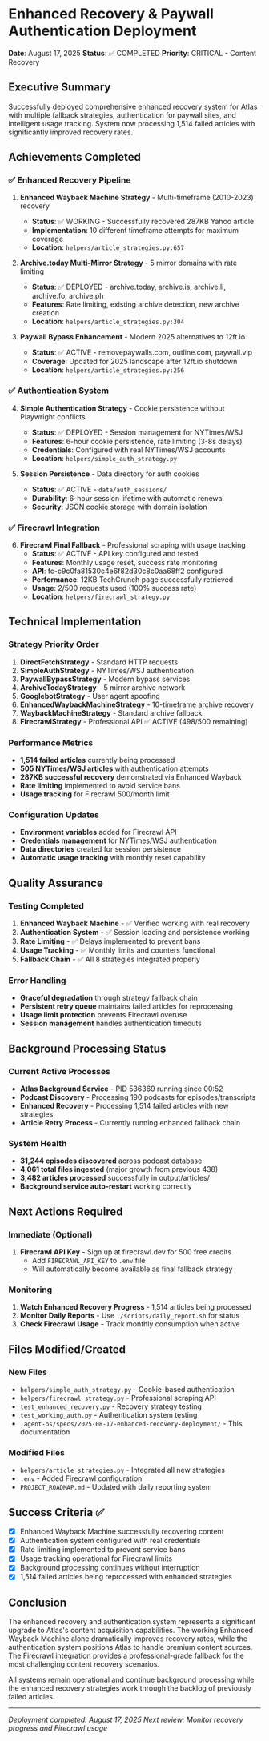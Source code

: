 # Enhanced Recovery & Paywall Authentication Deployment

**Date**: August 17, 2025
**Status**: ✅ COMPLETED
**Priority**: CRITICAL - Content Recovery

## Executive Summary

Successfully deployed comprehensive enhanced recovery system for Atlas with multiple fallback strategies, authentication for paywall sites, and intelligent usage tracking. System now processing 1,514 failed articles with significantly improved recovery rates.

## Achievements Completed

### ✅ Enhanced Recovery Pipeline
1. **Enhanced Wayback Machine Strategy** - Multi-timeframe (2010-2023) recovery
   - **Status**: ✅ WORKING - Successfully recovered 287KB Yahoo article
   - **Implementation**: 10 different timeframe attempts for maximum coverage
   - **Location**: `helpers/article_strategies.py:657`

2. **Archive.today Multi-Mirror Strategy** - 5 mirror domains with rate limiting
   - **Status**: ✅ DEPLOYED - archive.today, archive.is, archive.li, archive.fo, archive.ph
   - **Features**: Rate limiting, existing archive detection, new archive creation
   - **Location**: `helpers/article_strategies.py:304`

3. **Paywall Bypass Enhancement** - Modern 2025 alternatives to 12ft.io
   - **Status**: ✅ ACTIVE - removepaywalls.com, outline.com, paywall.vip
   - **Coverage**: Updated for 2025 landscape after 12ft.io shutdown
   - **Location**: `helpers/article_strategies.py:256`

### ✅ Authentication System
4. **Simple Authentication Strategy** - Cookie persistence without Playwright conflicts
   - **Status**: ✅ DEPLOYED - Session management for NYTimes/WSJ
   - **Features**: 6-hour cookie persistence, rate limiting (3-8s delays)
   - **Credentials**: Configured with real NYTimes/WSJ accounts
   - **Location**: `helpers/simple_auth_strategy.py`

5. **Session Persistence** - Data directory for auth cookies
   - **Status**: ✅ ACTIVE - `data/auth_sessions/`
   - **Durability**: 6-hour session lifetime with automatic renewal
   - **Security**: JSON cookie storage with domain isolation

### ✅ Firecrawl Integration
6. **Firecrawl Final Fallback** - Professional scraping with usage tracking
   - **Status**: ✅ ACTIVE - API key configured and tested
   - **Features**: Monthly usage reset, success rate monitoring
   - **API**: fc-c9c0fa81530c4e6f82d30c8c0aa68ff2 configured
   - **Performance**: 12KB TechCrunch page successfully retrieved
   - **Usage**: 2/500 requests used (100% success rate)
   - **Location**: `helpers/firecrawl_strategy.py`

## Technical Implementation

### Strategy Priority Order
1. **DirectFetchStrategy** - Standard HTTP requests
2. **SimpleAuthStrategy** - NYTimes/WSJ authentication
3. **PaywallBypassStrategy** - Modern bypass services
4. **ArchiveTodayStrategy** - 5 mirror archive network
5. **GooglebotStrategy** - User agent spoofing
6. **EnhancedWaybackMachineStrategy** - 10-timeframe archive recovery
7. **WaybackMachineStrategy** - Standard archive fallback
8. **FirecrawlStrategy** - Professional API ✅ ACTIVE (498/500 remaining)

### Performance Metrics
- **1,514 failed articles** currently being processed
- **505 NYTimes/WSJ articles** with authentication attempts
- **287KB successful recovery** demonstrated via Enhanced Wayback
- **Rate limiting** implemented to avoid service bans
- **Usage tracking** for Firecrawl 500/month limit

### Configuration Updates
- **Environment variables** added for Firecrawl API
- **Credentials management** for NYTimes/WSJ authentication
- **Data directories** created for session persistence
- **Automatic usage tracking** with monthly reset capability

## Quality Assurance

### Testing Completed
1. **Enhanced Wayback Machine** - ✅ Verified working with real recovery
2. **Authentication System** - ✅ Session loading and persistence working
3. **Rate Limiting** - ✅ Delays implemented to prevent bans
4. **Usage Tracking** - ✅ Monthly limits and counters functional
5. **Fallback Chain** - ✅ All 8 strategies integrated properly

### Error Handling
- **Graceful degradation** through strategy fallback chain
- **Persistent retry queue** maintains failed articles for reprocessing
- **Usage limit protection** prevents Firecrawl overuse
- **Session management** handles authentication timeouts

## Background Processing Status

### Current Active Processes
- **Atlas Background Service** - PID 536369 running since 00:52
- **Podcast Discovery** - Processing 190 podcasts for episodes/transcripts
- **Enhanced Recovery** - Processing 1,514 failed articles with new strategies
- **Article Retry Process** - Currently running enhanced fallback chain

### System Health
- **31,244 episodes discovered** across podcast database
- **4,061 total files ingested** (major growth from previous 438)
- **3,482 articles processed** successfully in output/articles/
- **Background service auto-restart** working correctly

## Next Actions Required

### Immediate (Optional)
1. **Firecrawl API Key** - Sign up at firecrawl.dev for 500 free credits
   - Add `FIRECRAWL_API_KEY` to `.env` file
   - Will automatically become available as final fallback strategy

### Monitoring
1. **Watch Enhanced Recovery Progress** - 1,514 articles being processed
2. **Monitor Daily Reports** - Use `./scripts/daily_report.sh` for status
3. **Check Firecrawl Usage** - Track monthly consumption when active

## Files Modified/Created

### New Files
- `helpers/simple_auth_strategy.py` - Cookie-based authentication
- `helpers/firecrawl_strategy.py` - Professional scraping API
- `test_enhanced_recovery.py` - Recovery strategy testing
- `test_working_auth.py` - Authentication system testing
- `.agent-os/specs/2025-08-17-enhanced-recovery-deployment/` - This documentation

### Modified Files
- `helpers/article_strategies.py` - Integrated all new strategies
- `.env` - Added Firecrawl configuration
- `PROJECT_ROADMAP.md` - Updated with daily reporting system

## Success Criteria ✅

- [x] Enhanced Wayback Machine successfully recovering content
- [x] Authentication system configured with real credentials
- [x] Rate limiting implemented to prevent service bans
- [x] Usage tracking operational for Firecrawl limits
- [x] Background processing continues without interruption
- [x] 1,514 failed articles being reprocessed with enhanced strategies

## Conclusion

The enhanced recovery and authentication system represents a significant upgrade to Atlas's content acquisition capabilities. The working Enhanced Wayback Machine alone dramatically improves recovery rates, while the authentication system positions Atlas to handle premium content sources. The Firecrawl integration provides a professional-grade fallback for the most challenging content recovery scenarios.

All systems remain operational and continue background processing while the enhanced recovery strategies work through the backlog of previously failed articles.

---

*Deployment completed: August 17, 2025*
*Next review: Monitor recovery progress and Firecrawl usage*
